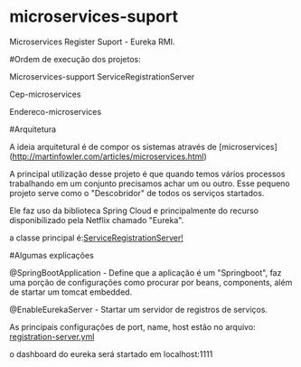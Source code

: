 # microservices-suport
Microservices Register Suport  - Eureka RMI.

#Ordem de execução dos projetos:

Microservices-support ServiceRegistrationServer

Cep-microservices 

Endereco-microservices 

#Arquitetura

A ideia arquitetural é de compor os sistemas através de [microservices] (http://martinfowler.com/articles/microservices.html)

A principal utilização desse projeto é que quando temos vários processos trabalhando em um conjunto precisamos achar um ou outro.
Esse pequeno projeto serve como o "Descobridor" de todos os serviços startados. 

Ele faz uso da biblioteca Spring Cloud e principalmente do recurso disponibilizado pela Netflix 
chamado "Eureka". 

a classe principal é:[ServiceRegistrationServer!](/src/main/java/br/com/netboots/microservices/suport/ServiceRegistrationServer.java)  

#Algumas explicações

@SpringBootApplication - Define que a aplicação é um "Springboot", faz uma porção de configurações como procurar por
beans, components, além de startar um tomcat embedded.

@EnableEurekaServer - Startar um servidor de registros de serviços. 


As principais configurações de port, name, host estão no arquivo: [registration-server.yml](src/main/resources/registration-server.yml) 

o dashboard do eureka será startado em localhost:1111



